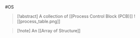 #OS 
>[!abstract] A collection of [[Process Control Block (PCB)]]
>![[process_table.png]]

>[!note] An [[Array of Structure]]


